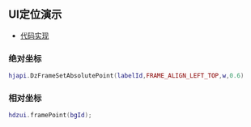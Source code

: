 ## UI定位演示
- [代码实现](../scripts/example/framePoint.lua)
### 绝对坐标
```lua
hjapi.DzFrameSetAbsolutePoint(labelId,FRAME_ALIGN_LEFT_TOP,w,0.6)
```
### 相对坐标 
```lua
hdzui.framePoint(bgId);
```
